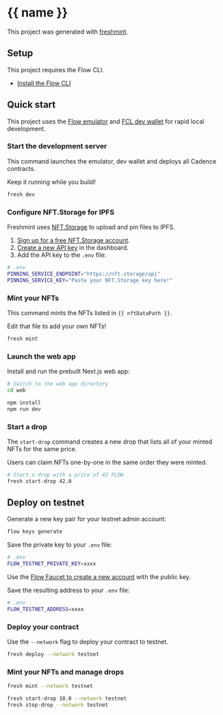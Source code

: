 # {{ name }}

This project was generated with [freshmint](https://github.com/dapperlabs/freshmint).

## Setup

This project requires the Flow CLI.

- [Install the Flow CLI](https://developers.flow.com/tools/flow-cli/install)

## Quick start

This project uses the [Flow emulator](https://github.com/onflow/flow-emulator) and [FCL dev wallet](https://github.com/onflow/fcl-dev-wallet) for rapid local development.

### Start the development server

This command launches the emulator, dev wallet and deploys all Cadence contracts.

Keep it running while you build!

```sh
fresh dev
```

### Configure NFT.Storage for IPFS

Freshmint uses [NFT.Storage](https://nft.storage) to upload and pin files to IPFS.

1. [Sign up for a free NFT.Storage account](https://nft.storage/).
2. [Create a new API key](https://nft.storage/manage/) in the dashboard.
3. Add the API key to the `.env` file:

```sh
# .env
PINNING_SERVICE_ENDPOINT="https://nft.storage/api"
PINNING_SERVICE_KEY="Paste your NFT.Storage key here!"
```

### Mint your NFTs

This command mints the NFTs listed in `{{ nftDataPath }}`.

Edit that file to add your own NFTs!

```sh
fresh mint
```

### Launch the web app

Install and run the prebuilt Next.js web app:

```sh
# Switch to the web app directory
cd web

npm install
npm run dev
```

### Start a drop

The `start-drop` command creates a new drop that lists all of your minted NFTs for the same price.

Users can claim NFTs one-by-one in the same order they were minted.

```sh
# Start a drop with a price of 42 FLOW
fresh start-drop 42.0
```

## Deploy on testnet

Generate a new key pair for your testnet admin account:

```sh
flow keys generate
```

Save the private key to your `.env` file:

```sh
# .env
FLOW_TESTNET_PRIVATE_KEY=xxxx
```

Use the [Flow Faucet to create a new account](https://testnet-faucet.onflow.org/) with the public key.

Save the resulting address to your `.env` file:

```sh
# .env
FLOW_TESTNET_ADDRESS=xxxx
```

### Deploy your contract

Use the `--network` flag to deploy your contract to testnet.

```sh
fresh deploy --network testnet
```

### Mint your NFTs and manage drops

```sh
fresh mint --network testnet

fresh start-drop 10.0 --network testnet
fresh stop-drop --network testnet
```
